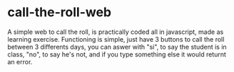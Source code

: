 # call-the-roll-web
A simple web to call the roll, is practically coded all in javascript, made as learning exercise. Functioning is simple, just have 3 buttons to call the roll between 3 differents days, you can aswer with "si", to say the student is in class, "no", to say he's not, and if you type something else it would returnt an error.
